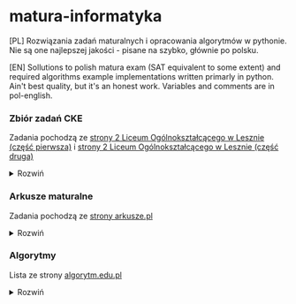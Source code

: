 # matura-informatyka
[PL]
Rozwiązania zadań maturalnych i opracowania algorytmów w pythonie. Nie są one najlepszej jakości - pisane na szybko, głównie po polsku.

[EN] 
Sollutions to polish matura exam (SAT equivalent to some extent) and required algorithms example implementations written primarly in python. Ain't best quality, but it's an honest work. Variables and comments are in pol-english.

### Zbiór zadań CKE
Zadania pochodzą ze [strony 2 Liceum Ogólnokształcącego w Lesznie (część pierwsza)](http://code.kopernik-leszno.pl/news/c-28/zbior-zadan) i [strony 2 Liceum Ogólnokształcącego w Lesznie (część druga)](http://code.kopernik-leszno.pl/news/c-29/zbior-zadan)

<details><summary>Rozwiń</summary>
<p>

- [x] zadanie 1
- [x] zadanie 2
- [x] zadanie 3
- [x] zadanie 4
- [x] zadanie 5
- [x] zadanie 6
- [x] zadanie 7
- [x] zadanie 8
- [x] zadanie 9
- [x] zadanie 10
- [x] zadanie 11
- [x] zadanie 12
- [x] zadanie 13
- [x] zadanie 14
- [x] zadanie 15
- [x] zadanie 16
- [x] zadanie 17
- [x] zadanie 18
- [x] zadanie 19
- [x] zadanie 20
- [x] zadanie 21
- [x] zadanie 22
- [x] zadanie 23
- [x] zadanie 24
- [x] zadanie 25
- [x] zadanie 26
- [x] zadanie 27
- [x] zadanie 28
- [x] zadanie 29
- [x] zadanie 30
- [x] zadanie 31
- [x] zadanie 32
- [x] zadanie 33
- [x] zadanie 34
- [x] zadanie 35
- [x] zadanie 36
- [x] zadanie 37
- [x] zadanie 38
- [x] zadanie 39
- [x] zadanie 40
- [x] zadanie 41
- [x] zadanie 42
- [x] zadanie 43
- [x] zadanie 44
- [x] zadanie 45
- [x] zadanie 46
- [x] zadanie 47
- [x] zadanie 48
- [x] zadanie 49
- [x] zadanie 50
- [x] zadanie 51
- [x] zadanie 52
- [x] zadanie 53
- [x] zadanie 54
- [x] zadanie 55
- [x] zadanie 56
- [x] zadanie 57
- [x] zadanie 58
	* python
- [x] zadanie 59
	* python
- [x] zadanie 60
	* python
- [x] zadanie 61
	* python
- [x] zadanie 62
	* python
- [x] zadanie 63
	* python
- [x] zadanie 64
	* vimscript: 64.4
	* python: **do refaktoryzacji**
- [x] zadanie 65
	* python
- [x] zadanie 66
	* python
- [x] zadanie 67
	* python
	* arkusz kalkulacyjny: **poprawić, aby nie pokazywał liczby**
- [x] zadanie 68
	* python
- [x] zadanie 69
	* python
- [x] zadanie 70
	* python
- [x] zadanie 71
	* python
- [x] zadanie 72
	* python
- [x] zadanie 73
	* python
- [x] zadanie 74
	* python
- [x] zadanie 75
	* python
- [x] zadanie 76
	* python
- [x] zadanie 77
	* python
- [x] zadanie 78
	* python
- [x] zadanie 79
	* python
- [x] zadanie 80
	* python
- [x] zadanie 81
	* python
- [x] zadanie 82
	* arkusz kalkulacyjny
- [x] zadanie 83
	* arkusz kalkulacyjny
- [x] zadanie 84
	* arkusz kalkulacyjny
- [x] zadanie 85
	* arkusz kalkulacyjny
- [x] zadanie 86
	* python
- [x] zadanie 87
	* python
	* arkusz kalkulacyjny
- [x] zadanie 88
	* arkusz kalkulacyjny
- [x] zadanie 89
	* python
- [x] zadanie 90
	* LibreOffice Base
- [x] zadanie 91
	* LibreOffice Base
- [x] zadanie 92
	* arkusz kalkulacyjny
- [x] zadanie 93
	* LibreOffice Base
- [x] zadanie 94
	* python + LibreOffice Calc
- [x] zadanie 95
	* LibreOffice Base
	* Python
- [x] zadanie 96
	* python
- [x] zadanie 97
	* python
- [x] zadanie 98
	* python
	* LibreOffice Base
- [x] zadanie 99
	* LibreOffice Base
- [x] zadanie 100
	* LibreOffice Base
- [x] zadanie 101
	* LibreOffice Base
- [x] zadanie 102
	* LibreOffice Base
- [x] zadanie 103
	* LibreOffice Base
- [x] zadanie 104
	* LibreOffice Base
- [x] zadanie 105
	* LibreOffice Base
- [x] zadanie 106
	* LibreOffice Base
- [x] zadanie 107
	* LibreOffice Base
- [x] zadanie 108
	* LibreOffice Base
- [x] zadanie 109
	* LibreOffice Base
- [x] zadanie 110
	* LibreOffice Base
- [x] zadanie 111
	* LibreOffice Base
- [x] zadanie 112
	* LibreOffice Base

</p>
</details>

### Arkusze maturalne
Zadania pochodzą ze [strony arkusze.pl](http://arkusze.pl)

<details><summary>Rozwiń</summary>
<p>

- [x] Matura maj 2005 (poziom rozszerzony)

	<details><summary>Zadania</summary>
	<p>

	* [x] zadanie 1
	* [x] zadanie 2
	* [x] zadanie 3
	* [x] zadanie 4
	* [x] zadanie 5
	* [x] zadanie 6

	</details>
	</p>

- [x] Matura maj 2006 (poziom rozszerzony)


	<details><summary>Zadania</summary>
	<p>

	* [x] zadanie 1
	* [x] zadanie 2
	* [x] zadanie 3
	* [x] zadanie 4
	* [x] zadanie 5
	* [x] zadanie 6
	* [x] zadanie 7

	</details>
	</p>

- [x] Matura maj 2007 (poziom rozszerzony)


	<details><summary>Zadania</summary>
	<p>

	* [x] zadanie 1
	* [x] zadanie 2
	* [x] zadanie 3
	* [x] zadanie 4
	* [x] zadanie 5
	* [x] zadanie 6

	</details>
	</p>

- [ ] Matura maj 2008 (poziom rozszerzony)

	<details><summary>Zadania</summary>
	<p>

	* [ ] zadanie 1
	* [ ] zadanie 2
	* [x] zadanie 3
	* [ ] zadanie 4
	* [ ] zadanie 5
	* [ ] zadanie 6

	</details>
	</p>

- [ ] Matura maj 2009 (poziom rozszerzony)

	<details><summary>Zadania</summary>
	<p>

	* [ ] zadanie 1
	* [ ] zadanie 2
	* [ ] zadanie 3
	* [ ] zadanie 4
	* [ ] zadanie 5
	* [ ] zadanie 6

	</details>
	</p>

- [ ] Matura maj 2010 (poziom rozszerzony)

	<details><summary>Zadania</summary>
	<p>

	* [ ] zadanie 1
	* [ ] zadanie 2
	* [x] zadanie 3
	* [x] zadanie 4
	* [ ] zadanie 5
	* [ ] zadanie 6

	</details>
	</p>

- [ ] Matura maj 2011 (poziom rozszerzony)

	<details><summary>Zadania</summary>
	<p>

	* [ ] zadanie 1
	* [ ] zadanie 2
	* [x] zadanie 3
	* [x] zadanie 4
	* [x] zadanie 5
	* [x] zadanie 6

	</details>
	</p>

- [ ] Matura maj 2012 (poziom rozszerzony)

	<details><summary>Zadania</summary>
	<p>

	* [ ] zadanie 1
	* [ ] zadanie 2
	* [ ] zadanie 3
	* [ ] zadanie 4
	* [ ] zadanie 5
	* [ ] zadanie 6

	</details>
	</p>

- [x] Matura maj 2013 (poziom rozszerzony)

	<details><summary>Zadania</summary>
	<p>

	* [x] zadanie 1
	* [x] zadanie 2 (unieważnione)
	* [x] zadanie 3
	* [x] zadanie 4
	* [x] zadanie 5
	* [x] zadanie 6

	</details>
	</p>

- [x] Matura maj 2014 (poziom rozszerzony)

	<details><summary>Zadania</summary>
	<p>

	* [x] zadanie 1
	* [x] zadanie 2
	* [x] zadanie 3
	* [x] zadanie 4
	* [x] zadanie 5
	* [x] zadanie 6

	</details>
	</p>

- [ ] Matura grudzień 2014 (poziom rozszerzony, matura próbna)

	<details><summary>Zadania</summary>
	<p>

	* [ ] zadanie 1
	* [ ] zadanie 2
	* [ ] zadanie 3
	* [ ] zadanie 4
	* [ ] zadanie 5
	* [ ] zadanie 6

	</details>
	</p>

- [ ] Przykładowy arkusz 2015 (poziom rozszerzony, przykładowy arkusz)

	<details><summary>Zadania</summary>
	<p>

	* [ ] zadanie 1
	* [ ] zadanie 2
	* [ ] zadanie 3
	* [ ] zadanie 4
	* [ ] zadanie 5
	* [ ] zadanie 6

	</details>
	</p>

- [x] Matura maj 2015 (poziom rozszerzony, nowa matura)

	<details><summary>Zadania</summary>
	<p>

	* [x] zadanie 1
	* [x] zadanie 2
	* [x] zadanie 3
	* [x] zadanie 4
	* [x] zadanie 5
	* [x] zadanie 6

	</details>
	</p>

- [ ] Matura maj 2015 (poziom rozszerzony, stara matura)

	<details><summary>Zadania</summary>
	<p>

	* [ ] zadanie 1
	* [ ] zadanie 2
	* [ ] zadanie 3
	* [ ] zadanie 4
	* [ ] zadanie 5
	* [ ] zadanie 6

	</details>
	</p>

- [ ] Matura czerwiec 2015 (poziom rozszerzony, matura dodatkowa)

	<details><summary>Zadania</summary>
	<p>

	* [ ] zadanie 1
	* [ ] zadanie 2
	* [ ] zadanie 3
	* [ ] zadanie 4
	* [ ] zadanie 5
	* [ ] zadanie 6

	</details>
	</p>

- [ ] Matura maj 2016 (poziom rozszerzony, stara matura)

	<details><summary>Zadania</summary>
	<p>

	* [ ] zadanie 1
	* [ ] zadanie 2
	* [ ] zadanie 3
	* [ ] zadanie 4
	* [ ] zadanie 5
	* [ ] zadanie 6

	</details>
	</p>

- [ ] Matura maj 2016 (poziom rozszerzony, nowa matura)

	<details><summary>Zadania</summary>
	<p>

	* [ ] zadanie 1
	* [ ] zadanie 2
	* [ ] zadanie 3
	* [ ] zadanie 4
	* [ ] zadanie 5
	* [ ] zadanie 6

	</details>
	</p>

- [ ] Matura czerwiec 2016 (poziom rozszerzony, matura dodatkowa)

	<details><summary>Zadania</summary>
	<p>

	* [ ] zadanie 1
	* [ ] zadanie 2
	* [ ] zadanie 3
	* [ ] zadanie 4
	* [ ] zadanie 5
	* [ ] zadanie 6

	</details>
	</p>

- [ ] Matura maj 2017 (poziom rozszerzony, stara matura)

	<details><summary>Zadania</summary>
	<p>

	* [ ] zadanie 1
	* [ ] zadanie 2
	* [ ] zadanie 3
	* [ ] zadanie 4
	* [ ] zadanie 5
	* [ ] zadanie 6

	</details>
	</p>

- [ ] Matura maj 2017 (poziom rozszerzony, nowa matura)

	<details><summary>Zadania</summary>
	<p>

	* [ ] zadanie 1
	* [ ] zadanie 2
	* [ ] zadanie 3
	* [ ] zadanie 4
	* [ ] zadanie 5
	* [ ] zadanie 6

	</details>
	</p>

- [ ] Matura czerwiec 2017 (poziom rozszerzony, matura dodatkowa)

	<details><summary>Zadania</summary>
	<p>

	* [ ] zadanie 1
	* [ ] zadanie 2
	* [ ] zadanie 3
	* [ ] zadanie 4
	* [ ] zadanie 5
	* [ ] zadanie 6

	</details>
	</p>

- [ ] Matura maj 2018 (poziom rozszerzony)

	<details><summary>Zadania</summary>
	<p>

	* [ ] zadanie 1
	* [ ] zadanie 2
	* [x] zadanie 3
	* [x] zadanie 4
	* [ ] zadanie 5
	* [ ] zadanie 6

	</details>
	</p>

- [ ] Matura czerwiec 2018 (poziom rozszerzony, matura dodatkowa)

	<details><summary>Zadania</summary>
	<p>

	* [ ] zadanie 1
	* [ ] zadanie 2
	* [ ] zadanie 3
	* [ ] zadanie 4
	* [ ] zadanie 5
	* [ ] zadanie 6

	</details>
	</p>

- [ ] Matura maj 2019 (poziom rozszerzony)

	<details><summary>Zadania</summary>
	<p>

	* [ ] zadanie 1
	* [ ] zadanie 2
	* [ ] zadanie 3
	* [ ] zadanie 4
	* [ ] zadanie 5
	* [ ] zadanie 6

	</details>
	</p>

- [ ] Matura czerwiec 2019 (poziom rozszerzony, matura dodatkowa)

	<details><summary>Zadania</summary>
	<p>

	* [ ] zadanie 1
	* [ ] zadanie 2
	* [ ] zadanie 3
	* [ ] zadanie 4
	* [ ] zadanie 5
	* [ ] zadanie 6

	</details>
	</p>

- [ ] Matura kwiecień 2020 (poziom rozszerzony, matura próbna)

	<details><summary>Zadania</summary>
	<p>

	* [ ] zadanie 1
	* [ ] zadanie 2
	* [ ] zadanie 3
	* [ ] zadanie 4
	* [ ] zadanie 5
	* [ ] zadanie 6

	</details>
	</p>

- [ ] Matura czerwiec 2020 (poziom rozszerzony)

	<details><summary>Zadania</summary>
	<p>

	* [ ] zadanie 1
	* [ ] zadanie 2
	* [ ] zadanie 3
	* [ ] zadanie 4
	* [ ] zadanie 5
	* [ ] zadanie 6

	</details>
	</p>

- [ ] Matura lipiec 2020 (poziom rozszerzony, matura dodatkowa)

	<details><summary>Zadania</summary>
	<p>

	* [ ] zadanie 1
	* [ ] zadanie 2
	* [ ] zadanie 3
	* [ ] zadanie 4
	* [ ] zadanie 5
	* [ ] zadanie 6

	</details>
	</p>

- [ ] Matura listopad 2020 (poziom rozszerzony, matura próbna Operon)

	<details><summary>Zadania</summary>
	<p>

	* [ ] zadanie 1
	* [ ] zadanie 2
	* [ ] zadanie 3
	* [ ] zadanie 4
	* [ ] zadanie 5
	* [ ] zadanie 6

	</details>
	</p>

- [ ] Matura marzec 2021 (poziom rozszerzony, matura próbna)

	<details><summary>Zadania</summary>
	<p>

	* [ ] zadanie 1
	* [ ] zadanie 2
	* [ ] zadanie 3
	* [ ] zadanie 4
	* [ ] zadanie 5
	* [ ] zadanie 6

	</details>
	</p>

- [ ] Matura maj 2021 (poziom rozszerzony)

	<details><summary>Zadania</summary>
	<p>

	* [ ] zadanie 1
	* [ ] zadanie 2
	* [ ] zadanie 3
	* [ ] zadanie 4
	* [ ] zadanie 5
	* [ ] zadanie 6

	</details>
	</p>

- [ ] Matura czerwiec 2021 (poziom rozszerzony, matura dodatkowa)

	<details><summary>Zadania</summary>
	<p>

	* [ ] zadanie 1
	* [ ] zadanie 2
	* [ ] zadanie 3
	* [ ] zadanie 4
	* [ ] zadanie 5
	* [ ] zadanie 6

	</details>
	</p>

- [ ] Matura listopad 2021 (poziom rozszerzony, matura próbna Operon) BRAK PLIKÓW!

	<details><summary>Zadania</summary>
	<p>

	* [ ] zadanie 1
	* [ ] zadanie 2
	* [ ] zadanie 3
	* [ ] zadanie 4
	* [ ] zadanie 5
	* [ ] zadanie 6

	</details>
	</p>

- [ ] Arkusz pokazowy marzec 2022 (poziom rozszerzony)

	<details><summary>Zadania</summary>
	<p>

	* [ ] zadanie 1
	* [ ] zadanie 2
	* [ ] zadanie 3
	* [ ] zadanie 4
	* [ ] zadanie 5
	* [x] zadanie 6
	* [x] zadanie 7

	</details>
	</p>

- [ ] Matura maj 2022 (poziom rozszerzony)

	<details><summary>Zadania</summary>
	<p>

	* [ ] zadanie 1
	* [ ] zadanie 2
	* [ ] zadanie 3
	* [ ] zadanie 4
	* [ ] zadanie 5
	* [ ] zadanie 6

	</details>
	</p>

- [ ] Matura dodatkowa czerwiec 2022 (poziom rozszerzony)

	<details><summary>Zadania</summary>
	<p>

	* [ ] zadanie 1
	* [ ] zadanie 2
	* [ ] zadanie 3
	* [x] zadanie 4
	* [ ] zadanie 5
	* [ ] zadanie 6

	</details>
	</p>

- [x] Matura próbna grudzień 2022 (poziom rozszerzony)

	<details><summary>Zadania</summary>
	<p>

	* [x] zadanie 1
	* [x] zadanie 2
	* [x] zadanie 3
	* [x] zadanie 4
	* [x] zadanie 5
	* [x] zadanie 6
	* [x] zadanie 7
	* [x] zadanie 8

	</details>
	</p>

</details>
</p>

### Algorytmy
Lista ze strony [algorytm.edu.pl](https://algorytm.edu.pl)

<details><summary>Rozwiń</summary>
<p>

- Algorytmy na liczbach całkowitych

	<details><summary>Rozwiń</summary>
	<p>

	* [x] rozkład liczby na cyfry
	* [x] algorytm szybkiego potęgowania
	* [x] sito Erastotenesa
	* [x] reprezentacja liczb w dowolnym systemie pozycyjnym
	* [x] reprezentacja liczb w silniowym systemie pozycyjnym
	* [x] reprezentacja liczb w systemie rzymskim
	* [x] liczba pierwsza
	* [x] liczba doskonała
	* [x] rozkład na czynniki pierwsze
	* [x] algorytm Euklidesa
	* [x] rozszerzony algorytm Euklidesa
	* [x] ciąg Fibonacciego
	* [x] wydawanie reszty metodą zachłanną
	* [x] lider w zbiorze
	* [x] reprezentacja ułamków w systemie dwójkowym
	* [x] reprezentacja liczb ujemnych w systemie dwójkowym

	</details>
	</p>

- Algoryty wyszukiwania i porządkowania

	<details><summary>Rozwiń</summary>
	<p>

	* [x] algorytm wieży Hanoi
	* [x] wyszukiwanie binarne
	* [x] wyszukiwanie najmniejszego i największego elementu w zbiorze
	* [x] sortowanie bąbelkowe
	* [x] sortowanie przez wybór
	* [x] sortowanie przez wstawianie
	* [x] sortowanie przez zliczanie
	* [x] sortowanie przez scalanie
	* [ ] sortowanie szybkie
	* [ ] sortowanie kubełkowe
	* [x] algorytm RLE

	</details>
	</p>

- Algorytmy numeryczne

	<details><summary>Rozwiń</summary>
	<p>

	* [ ] obliczanie wartości pierwiastka kwadratowego
	* [x] obliczanie wartości wielomianu za pomocą schematu Hornera
	* [ ] zastosowania schematu Hornera
	* [x] obliczanie pola obszarów zamkniętych metodą trapezów i prostokątów

	</details>
	</p>

- Algorytmy na tekstach

	<details><summary>Rozwiń</summary>
	<p>

	* [x] palindrom
	* [x] anagram
	* [ ] porządkowanie leksykograficzne
	* [ ] wyszukiwanie wzorca w tekście
	* [x] obliczanie wartości wyrażenia podanego w postaci odwrotnej notacji polskiej
	* [ ] znajdowanie miejsca zerowego metodą połowienia przedziałów

	</details>
	</p>

- Algorytmy kompresji i szyfrowania

	<details><summary>Rozwiń</summary>
	<p>

	* [x] szyfr Vigenere'a
	* [x] szyfr kolumnowy
	* [x] szyfr monoalfabetyczny
	* [ ] kodowanie Huffmana
	* [x] alfabet Morse'a
	* [x] szyfr Cezara
	* [x] szyfr przestawieniowy
	* [x] RSA
	* [x] RSA generowanie kluczy
	* [x] Szyfr płotkowy

	</details>
	</p>

- Algorytmy badające własności geometryczne

	<details><summary>Rozwiń</summary>
	<p>

	* [x] sprawdzanie warunku trójkąta
	* [ ] badanie położenia punktów względem prostej
	* [ ] badanie przynależności punktu do odcinka
	* [ ] przecinanie się odcinków
	* [ ] przynależność punktu do obszaru
	* [ ] drzewo binarne
	* [ ] dywan Sierpińskiego
	* [ ] płatek Kocha

	</details>
	</p>

</details>
</p>
